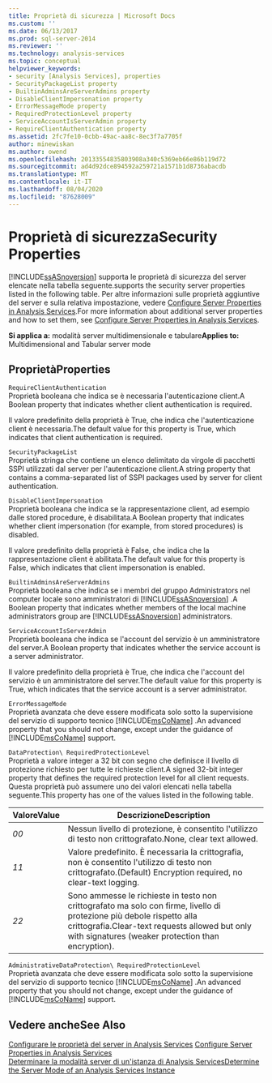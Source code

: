 ```yaml
---
title: Proprietà di sicurezza | Microsoft Docs
ms.custom: ''
ms.date: 06/13/2017
ms.prod: sql-server-2014
ms.reviewer: ''
ms.technology: analysis-services
ms.topic: conceptual
helpviewer_keywords:
- security [Analysis Services], properties
- SecurityPackageList property
- BuiltinAdminsAreServerAdmins property
- DisableClientImpersonation property
- ErrorMessageMode property
- RequiredProtectionLevel property
- ServiceAccountIsServerAdmin property
- RequireClientAuthentication property
ms.assetid: 2fc7fe10-0cbb-49ac-aa8c-8ec3f7a7705f
author: minewiskan
ms.author: owend
ms.openlocfilehash: 20133554835803908a340c5369eb66e86b119d72
ms.sourcegitcommit: ad4d92dce894592a259721a1571b1d8736abacdb
ms.translationtype: MT
ms.contentlocale: it-IT
ms.lasthandoff: 08/04/2020
ms.locfileid: "87628009"
---
```

# <a name="security-properties"></a><span data-ttu-id="96979-102">Proprietà di sicurezza</span><span class="sxs-lookup"><span data-stu-id="96979-102">Security Properties</span></span>
  [!INCLUDE[ssASnoversion](../../includes/ssasnoversion-md.md)] <span data-ttu-id="96979-103">supporta le proprietà di sicurezza del server elencate nella tabella seguente.</span><span class="sxs-lookup"><span data-stu-id="96979-103">supports the security server properties listed in the following table.</span></span> <span data-ttu-id="96979-104">Per altre informazioni sulle proprietà aggiuntive del server e sulla relativa impostazione, vedere [Configure Server Properties in Analysis Services](server-properties-in-analysis-services.md).</span><span class="sxs-lookup"><span data-stu-id="96979-104">For more information about additional server properties and how to set them, see [Configure Server Properties in Analysis Services](server-properties-in-analysis-services.md).</span></span>  
  
 <span data-ttu-id="96979-105">**Si applica a:** modalità server multidimensionale e tabulare</span><span class="sxs-lookup"><span data-stu-id="96979-105">**Applies to:** Multidimensional and Tabular server mode</span></span>  
  
## <a name="properties"></a><span data-ttu-id="96979-106">Proprietà</span><span class="sxs-lookup"><span data-stu-id="96979-106">Properties</span></span>  
 `RequireClientAuthentication`  
 <span data-ttu-id="96979-107">Proprietà booleana che indica se è necessaria l'autenticazione client.</span><span class="sxs-lookup"><span data-stu-id="96979-107">A Boolean property that indicates whether client authentication is required.</span></span>  
  
 <span data-ttu-id="96979-108">Il valore predefinito della proprietà è True, che indica che l'autenticazione client è necessaria.</span><span class="sxs-lookup"><span data-stu-id="96979-108">The default value for this property is True, which indicates that client authentication is required.</span></span>  
  
 `SecurityPackageList`  
 <span data-ttu-id="96979-109">Proprietà stringa che contiene un elenco delimitato da virgole di pacchetti SSPI utilizzati dal server per l'autenticazione client.</span><span class="sxs-lookup"><span data-stu-id="96979-109">A string property that contains a comma-separated list of SSPI packages used by server for client authentication.</span></span>  
  
 `DisableClientImpersonation`  
 <span data-ttu-id="96979-110">Proprietà booleana che indica se la rappresentazione client, ad esempio dalle stored procedure, è disabilitata.</span><span class="sxs-lookup"><span data-stu-id="96979-110">A Boolean property that indicates whether client impersonation (for example, from stored procedures) is disabled.</span></span>  
  
 <span data-ttu-id="96979-111">Il valore predefinito della proprietà è False, che indica che la rappresentazione client è abilitata.</span><span class="sxs-lookup"><span data-stu-id="96979-111">The default value for this property is False, which indicates that client impersonation is enabled.</span></span>  
  
 `BuiltinAdminsAreServerAdmins`  
 <span data-ttu-id="96979-112">Proprietà booleana che indica se i membri del gruppo Administrators nel computer locale sono amministratori di [!INCLUDE[ssASnoversion](../../includes/ssasnoversion-md.md)] .</span><span class="sxs-lookup"><span data-stu-id="96979-112">A Boolean property that indicates whether members of the local machine administrators group are [!INCLUDE[ssASnoversion](../../includes/ssasnoversion-md.md)] administrators.</span></span>  
  
 `ServiceAccountIsServerAdmin`  
 <span data-ttu-id="96979-113">Proprietà booleana che indica se l'account del servizio è un amministratore del server.</span><span class="sxs-lookup"><span data-stu-id="96979-113">A Boolean property that indicates whether the service account is a server administrator.</span></span>  
  
 <span data-ttu-id="96979-114">Il valore predefinito della proprietà è True, che indica che l'account del servizio è un amministratore del server.</span><span class="sxs-lookup"><span data-stu-id="96979-114">The default value for this property is True, which indicates that the service account is a server administrator.</span></span>  
  
 `ErrorMessageMode`  
 <span data-ttu-id="96979-115">Proprietà avanzata che deve essere modificata solo sotto la supervisione del servizio di supporto tecnico [!INCLUDE[msCoName](../../includes/msconame-md.md)] .</span><span class="sxs-lookup"><span data-stu-id="96979-115">An advanced property that you should not change, except under the guidance of [!INCLUDE[msCoName](../../includes/msconame-md.md)] support.</span></span>  
  
 `DataProtection\ RequiredProtectionLevel`  
 <span data-ttu-id="96979-116">Proprietà a valore integer a 32 bit con segno che definisce il livello di protezione richiesto per tutte le richieste client.</span><span class="sxs-lookup"><span data-stu-id="96979-116">A signed 32-bit integer property that defines the required protection level for all client requests.</span></span> <span data-ttu-id="96979-117">Questa proprietà può assumere uno dei valori elencati nella tabella seguente.</span><span class="sxs-lookup"><span data-stu-id="96979-117">This property has one of the values listed in the following table.</span></span>  
  
|<span data-ttu-id="96979-118">Valore</span><span class="sxs-lookup"><span data-stu-id="96979-118">Value</span></span>|<span data-ttu-id="96979-119">Descrizione</span><span class="sxs-lookup"><span data-stu-id="96979-119">Description</span></span>|  
|-----------|-----------------|  
|<span data-ttu-id="96979-120">*0*</span><span class="sxs-lookup"><span data-stu-id="96979-120">*0*</span></span>|<span data-ttu-id="96979-121">Nessun livello di protezione, è consentito l'utilizzo di testo non crittografato.</span><span class="sxs-lookup"><span data-stu-id="96979-121">None, clear text allowed.</span></span>|  
|<span data-ttu-id="96979-122">*1*</span><span class="sxs-lookup"><span data-stu-id="96979-122">*1*</span></span>|<span data-ttu-id="96979-123">Valore predefinito. È necessaria la crittografia, non è consentito l'utilizzo di testo non crittografato.</span><span class="sxs-lookup"><span data-stu-id="96979-123">(Default) Encryption required, no clear-text logging.</span></span>|  
|<span data-ttu-id="96979-124">*2*</span><span class="sxs-lookup"><span data-stu-id="96979-124">*2*</span></span>|<span data-ttu-id="96979-125">Sono ammesse le richieste in testo non crittografato ma solo con firme, livello di protezione più debole rispetto alla crittografia.</span><span class="sxs-lookup"><span data-stu-id="96979-125">Clear-text requests allowed but only with signatures (weaker protection than encryption).</span></span>|  
  
 `AdministrativeDataProtection\ RequiredProtectionLevel`  
 <span data-ttu-id="96979-126">Proprietà avanzata che deve essere modificata solo sotto la supervisione del servizio di supporto tecnico [!INCLUDE[msCoName](../../includes/msconame-md.md)] .</span><span class="sxs-lookup"><span data-stu-id="96979-126">An advanced property that you should not change, except under the guidance of [!INCLUDE[msCoName](../../includes/msconame-md.md)] support.</span></span>  
  
## <a name="see-also"></a><span data-ttu-id="96979-127">Vedere anche</span><span class="sxs-lookup"><span data-stu-id="96979-127">See Also</span></span>  
 <span data-ttu-id="96979-128">[Configurare le proprietà del server in Analysis Services](server-properties-in-analysis-services.md) </span><span class="sxs-lookup"><span data-stu-id="96979-128">[Configure Server Properties in Analysis Services](server-properties-in-analysis-services.md) </span></span>  
 [<span data-ttu-id="96979-129">Determinare la modalità server di un'istanza di Analysis Services</span><span class="sxs-lookup"><span data-stu-id="96979-129">Determine the Server Mode of an Analysis Services Instance</span></span>](../instances/determine-the-server-mode-of-an-analysis-services-instance.md)  
  
  
